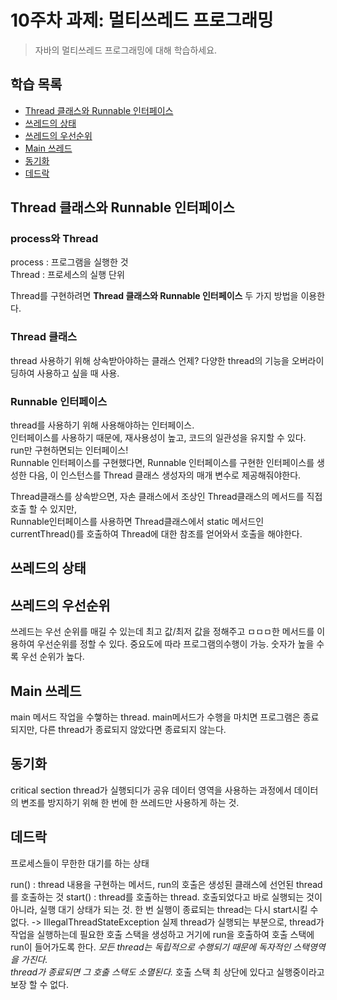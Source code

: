 # 10주차 과제: 멀티쓰레드 프로그래밍
> 자바의 멀티쓰레드 프로그래밍에 대해 학습하세요.

## 학습 목록 
- [Thread 클래스와 Runnable 인터페이스](#Thread_클래스와_Runnable_인터페이스)
- [쓰레드의 상태](#쓰레드의_상태)
- [쓰레드의 우선순위](#쓰레드의_우선순위)
- [Main 쓰레드](#Main_쓰레드)
- [동기화](#동기화)
- [데드락](#데드락)
## Thread 클래스와 Runnable 인터페이스
### process와 Thread
process : 프로그램을 실행한 것  
Thread : 프로세스의 실행 단위  

Thread를 구현하려면 **Thread 클래스와 Runnable 인터페이스** 두 가지 방법을 이용한다.
### Thread 클래스
thread 사용하기 위해 상속받아야하는 클래스
언제? 다양한 thread의 기능을 오버라이딩하여 사용하고 싶을 때 사용.
### Runnable 인터페이스
thread를 사용하기 위해 사용해야하는 인터페이스.  
인터페이스를 사용하기 때문에, 재사용성이 높고, 코드의 일관성을 유지할 수 있다.  
run만 구현하면되는 인터페이스!  
Runnable 인터페이스를 구현했다면, Runnable 인터페이스를 구현한 인터페이스를 생성한 다음, 이 인스턴스를 Thread 클래스 생성자의 매개 변수로 제공해줘야한다.  

Thread클래스를 상속받으면, 자손 클래스에서 조상인 Thread클래스의 메서드를 직접 호출 할 수 있지만,  
Runnable인터페이스를 사용하면 Thread클래스에서 static 메서드인 currentThread()를 호출하여 Thread에 대한 참조를 얻어와서 호출을 해야한다.  

## 쓰레드의 상태

## 쓰레드의 우선순위
쓰레드는 우선 순위를 매길 수 있는데 최고 값/최저 값을 정해주고 ㅁㅁㅁ한 메서드를 이용하여 우선순위를 정할 수 있다.
중요도에 따라 프로그램의수행이 가능.
숫자가 높을 수록 우선 순위가 높다.
## Main 쓰레드
main 메서드 작업을 수햏하는 thread.
main메서드가 수행을 마치면 프로그램은 종료되지만, 다른 thread가 종료되지 않았다면 종료되지 않는다.
## 동기화
critical section
thread가 실행되디가 공유 데이터 영역을 사용하는 과정에서 데이터의 변조를 방지하기 위해 한 번에 한 쓰레드만 사용하게 하는 것.
## 데드락
프로세스들이 무한한 대기를 하는 상태




run() : thread 내용을 구현하는 메서드, run의 호출은 생성된 클래스에 선언된 thread를 호출하는 것
start() : thread를 호출하는 thread.
호출되었다고 바로 실행되는 것이 아니라, 실행 대기 상태가 되는 것.
한 번 실행이 종료되는 thread는 다시 start시킬 수 없다. -> IllegalThreadStateException
실제 thread가 실행되는 부분으로, thread가 작업을 실행하는데 필요한 호출 스택을 생성하고 거기에 run을 호출하여 호출 스택에 run이 들어가도록 한다.
*모든 thread는 독립적으로 수행되기 때문에 독자적인 스택영역을 가진다.  
thread가 종료되면 그 호출 스택도 소멸된다.*
호출 스택 최 상단에 있다고 실행중이라고 보장 할 수 없다.
